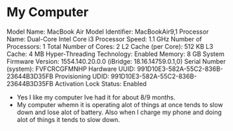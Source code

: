 # My Computer


  Model Name:	MacBook Air
  Model Identifier:	MacBookAir9,1
  Processor Name:	Dual-Core Intel Core i3
  Processor Speed:	1.1 GHz
  Number of Processors:	1
  Total Number of Cores:	2
  L2 Cache (per Core):	512 KB
  L3 Cache:	4 MB
  Hyper-Threading Technology:	Enabled
  Memory:	8 GB
  System Firmware Version:	1554.140.20.0.0 (iBridge: 18.16.14759.0.1,0)
  Serial Number (system):	FVFCRCGFMNHP
  Hardware UUID:	991D10E3-582A-55C2-836B-23644B3D35FB
  Provisioning UDID:	991D10E3-582A-55C2-836B-23644B3D35FB
  Activation Lock Status:	Enabled

- Yes I like my computer Ive had it for about 8/9 months.
- My computer whemn it is operating alot of things at once tends to slow down and lose alot of battery. Also when I charge my phone and doing alot of things it tends to slow down.
